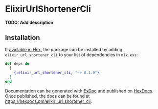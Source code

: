 # ElixirUrlShortenerCli

**TODO: Add description**

## Installation

If [available in Hex](https://hex.pm/docs/publish), the package can be installed
by adding `elixir_url_shortener_cli` to your list of dependencies in `mix.exs`:

```elixir
def deps do
  [
    {:elixir_url_shortener_cli, "~> 0.1.0"}
  ]
end
```

Documentation can be generated with [ExDoc](https://github.com/elixir-lang/ex_doc)
and published on [HexDocs](https://hexdocs.pm). Once published, the docs can
be found at <https://hexdocs.pm/elixir_url_shortener_cli>.

